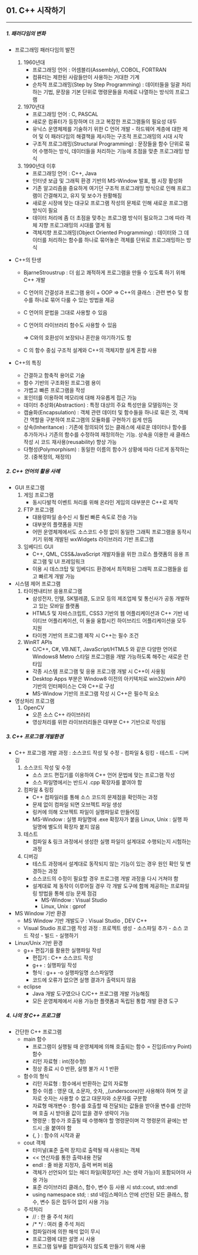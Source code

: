 ## 01. C++ 시작하기

---

##### 1. 패러다임의 변화

- 프로그래밍 패러다임의 발전

  1. 1960년대
     - 프로그래밍 언어 : 어셈블리(Assembly), COBOL, FORTRAN
     - 컴퓨터는 제한된 사람들만이 사용하는 거대한 기계
     - 순차적 프로그래밍(Step by Step Programming) : 데이터들을 일괄 처리하는 기법, 문장을 기본 단위로 명령문들을 차례로 나열하는 방식의 프로그램
  2. 1970년대
     - 프로그래밍 언어 : C, PASCAL
     - 새로운 컴퓨터가 등장하며 더 크고 복잡한 프로그램들의 필요성 대두
     - 유닉스 운영체제를 기술하기 위한 C 언어 개발 - 하드웨어 계층에 대한 제어 및 이 패러다임의 해결책을 제시하는 구조적 프로그래밍의 시대 시작
     - 구조적 프로그래밍(Structural Programming) : 문장들을 함수 단위로 묶어 수행하는 방식, 데이터들을 처리하는 기능에 초점을 맞춘 프로그래밍 방식
  3. 1990년대 이후
     - 프로그래밍 언어 : C++, Java
     - 인터넷 보급 및 그래픽 환경 기반의 MS-Window 발표, 웹 시장 활성화
     - 기존 알고리즘을 중요하게 여기던 구조적 프로그래밍 방식으로 인해 프로그램이 간결해지고, 유지 및 보수가 원활해짐
     - 새로운 시장에 맞는 대규모 프로그램 작성의 문제로 인해 새로운 프로그램 방식이 필요
     - 데이터 처리에 좀 더 초점을 맞추는 프로그램 방식이 필요하고 그에 따라 객체 지향 프로그래밍의 시대를 열게 됨
     - 객체지향 프로그래밍(Object Oriented Programming) : 데이터와 그 데이터를 처리하는 함수를 하나로 묶어놓은 객체를 단위로 프로그래밍하는 방식
       

- C++의 탄생

  - BjarneStroustrup : 더 쉽고 쾌적하게 프로그램을 만들 수 있도록 하기 위해 C++ 개발

  - C 언어의 간결성과 프로그램 용이 + OOP => C++의 클래스 : 관련 변수 및 함수를 하나로 묶어 다룰 수 있는 방법을 제공

  - C 언어의 문법을 그대로 사용할 수 있음

  - C 언어의 라이브러리 함수도 사용할 수 있음

    => C와의 호환성이 보장되나 혼란을 야기하기도 함

  - C 의 함수 중심 구조적 설계와 C++의 객체지향 설계 혼합 사용
    

- C++의 특징

  - 간결하고 함축적 용어로 기술
  - 함수 기반의 구조화된 프로그램 용이
  - 가볍고 빠른 프로그램을 작성
  - 포인터를 이용하여 메모리에 대해 자유롭게 접근 가능
  - 데이터 추상화(Abstraction) : 특정 대상의 주요 특성만을 모델링하는 것
  - 캡슐화(Encapsulation) : 객체 관련 데이터 및 함수들을 하나로 묶은 것, 객체간 역할을 구분하여 프로그램의 모듈화를 구현하기 쉽게 만듬
  - 상속(Inheritance) : 기존에 정의되어 있는 클래스에 새로운 데이터나 함수를 추가하거나 기존의 함수를 수정하여 재정의하는 기능. 상속을 이용한 새 클래스 작성 시 코드 재사용(reusability) 향상 가능
  - 다형성(Polymorphism) : 동일한 이름의 함수가 상황에 따라 다르게 동작하는 것. (중복정의, 재정의)



##### 2. C++ 언어의 활용 사례

- GUI 프로그램
  1. 게임 프로그램
     - 동시다발적 이벤트 처리를 위해 온라인 게임의 대부분은 C++로 제작
  2. FTP 프로그램
     - 대용량파일 송수신 시 훨씬 빠른 속도로 전송 가능
     - 대부분의 플랫폼을 지원
     - 어떤 운영체제에서도 소스코드 수정 없이 동일한 그래픽 프로그램을 동작시키기 위해 개발된 wxWidgets 라이브러리 기반 프로그램
  3. 임베디드 GUI
     - C++, QML, CSS&JavaScript 개발자들을 위한 크로스 플랫폼의 응용 프로그램 및 UI 프레임워크
     - 이용 시 데스크탑 및 임베디드 환경에서 최적화된 그래픽 프로그램들을 쉽고 빠르게 개발 가능
- 시스템 제어 프로그램
  1. 타이젠내티브 응용프로그램
     - 삼성전자, 인텔, SK텔레콤, 도코모 등의 제조업체 및 통신사가 공동 개발하고 있는 모바일 플랫폼
     - HTML5 및 자바스크립트, CSS3 기반의 웹 어플리케이션과 C++ 기반 네이티브 어플리케이션, 이 둘을 융합시킨 하이브리드 어플리케이션을 모두 지원
     - 타이젠 기반의 프로그램 제작 시 C++는 필수 조건
  2. WinRT APIs
     - C/C++, C#, VB.NET, JavaScript/HTML5 와 같은 다양한 언어로 Windows8 Metro 스타일 프로그램을 개발 가능하도록 해주는 새로운 런타임
     - 각종 시스템 프로그램 및 응용 프로그램 개발 시 C++이 사용됨
     - Desktop Apps 부분은 Window8 이전의 아키텍처로 win32(win API) 기반의 인터페이스는 C와 C++로 구성
     - MS-Window 기반의 프로그램 작성 시 C++은 필수적 요소
- 영상처리 프로그램
  1. OpenCV
     - 오픈 소스 C++ 라이브러리
     - 영상처리를 위한 라이브러리들은 대부분 C++ 기반으로 작성됨



##### 3. C++ 프로그램 개발환경

- C++ 프로그램 개발 과정 : 소스코드 작성 및 수정 - 컴파일 & 링킹 - 테스트 - 디버깅
  1. 소스코드 작성 및 수정
     - 소스 코드 편집기를 이용하여 C++ 언어 문법에 맞는 프로그램 작성
     - 소스 파일명에서는 반드시 .cpp 확장자를 붙여야 함
  2. 컴파일 & 링킹
     - C++ 컴파일러를 통해 소스 코드의 문제점을 확인하는 과정
     - 문제 없이 컴파일 되면 오브젝트 파일 생성
     - 링커에 의해 오브젝트 파일이 실행파일로 만들어짐
     - MS-Window : 실행 파일명에 .exe 확장자가 붙음
       Linux, Unix : 실행 파일명에 별도의 확장자 붙지 않음
  3. 테스트
     - 컴파일 & 링크 과정에서 생성한 실행 파일이 설계대로 수행되는지 시험하는 과정
  4. 디버깅
     - 테스트 과정에서 설계대로 동작되지 않는 기능이 있는 경우 원인 확인 및 변경하는 과정
     - 소스코드의 수정이 필요할 경우 프로그램 개발 과정을 다시 거쳐야 함
     - 설계대로 제 동작이 이루어질 경우 각 개발 도구에 함께 제공하는 프로파일링 방법을 통해 성능 문제 점검
       - MS-Window : Visual Studio
       - Linux, Unix : gprof
- MS Window 기반 환경
  - MS Window 기반 개발도구 : Visual Studio , DEV C++
  - Visual Studio 프로그램 작성 과정 : 프로젝트 생성 - 소스파일 추가 - 소스 코드 작성 - 빌드 - 실행하기
- Linux/Unix 기반 환경
  - g++ 편집기를 활용한 실행파일 작성
    - 편집기 : C++ 소스코드 작성
    - g++ : 실행파일 작성
    - 형식 : g++ -o 실행파일명 소스파일명
    - 코드에 오류가 없으면 실행 결과가 출력되지 않음
  - eclipse
    - Java 개발 도구였으나 C/C++ 프로그램 개발 가능해짐
    - 모든 운영체제에서 사용 가능한 플랫폼과 독립된 통합 개발 환경 도구



##### 4. 나의 첫 C++ 프로그램

- 간단한 C++ 프로그램
  - main 함수
    - 프로그램이 실행될 때 운영체제에 의해 호출되는 함수 = 진입(Entry Point) 함수
    - 리턴 자료형 : int(정수형)
    - 정상 종료 시 0 반환, 실행 불가 시 1 반환
  - 함수의 형식
    - 리턴 자료형 : 함수에서 반환하는 값의 자료형
    - 함수 이름 : 영문 대, 소문자, 숫자, _(underscore)만 사용해야 하며 첫 글자로 숫자는 사용할 수 없고 대문자와 소문자를 구분함
    - 자료형 매개변수 : 함수를 호출할 때 전달되는 값들을 받아올 변수를 선언하며 호출 시 받아올 값이 없을 경우 생략이 가능
    - 명령문 : 함수가 호출될 때 수행해야 할 명령문이며 각 명령문의 끝에는 반드시 ;을 붙여야 함
    - {, } : 함수의 시작과 끝
  - cout 객체
    - 터미널(표준 출력 장치)로 출력될 때 사용되는 객체
    - << 연산자를 통한 출력내용 전달
    - endl : 줄 바꿈 지정자, 출력 버퍼 비움
    - 객체가 선언되어 있는 헤더 파일(확장자인 .h는 생략 가능)이 포함되어야 사용 가능
    - 표준 라이브러리 클래스, 함수, 변수 등 사용 시 std::cout, std::endl
    - using namespace std; : std 네임스페이스 안에 선언된 모든 클래스, 함수, 변수 등은 접두어 없이 사용 가능
  - 주석처리
    - // : 한 줄 주석 처리
    - /* */ : 여러 줄 주석 처리
    - 컴파일러에 의한 해석 없이 무시
    - 프로그램에 대한 설명 시 사용
    - 프로그램 일부를 컴파일하지 않도록 만들기 위해 사용